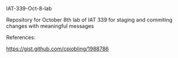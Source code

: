 IAT-339-Oct-8-lab

Repository for October 8th lab of IAT 339 for staging and commiting changes with meaningful messages

References:

https://gist.github.com/cpjobling/1988786